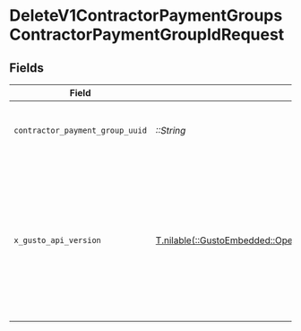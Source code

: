 # DeleteV1ContractorPaymentGroupsContractorPaymentGroupIdRequest


## Fields

| Field                                                                                                                                                                                                                             | Type                                                                                                                                                                                                                              | Required                                                                                                                                                                                                                          | Description                                                                                                                                                                                                                       |
| --------------------------------------------------------------------------------------------------------------------------------------------------------------------------------------------------------------------------------- | --------------------------------------------------------------------------------------------------------------------------------------------------------------------------------------------------------------------------------- | --------------------------------------------------------------------------------------------------------------------------------------------------------------------------------------------------------------------------------- | --------------------------------------------------------------------------------------------------------------------------------------------------------------------------------------------------------------------------------- |
| `contractor_payment_group_uuid`                                                                                                                                                                                                   | *::String*                                                                                                                                                                                                                        | :heavy_check_mark:                                                                                                                                                                                                                | The UUID of the contractor payment group                                                                                                                                                                                          |
| `x_gusto_api_version`                                                                                                                                                                                                             | [T.nilable(::GustoEmbedded::Operations::DeleteV1ContractorPaymentGroupsContractorPaymentGroupIdHeaderXGustoAPIVersion)](../../models/operations/deletev1contractorpaymentgroupscontractorpaymentgroupidheaderxgustoapiversion.md) | :heavy_minus_sign:                                                                                                                                                                                                                | Determines the date-based API version associated with your API call. If none is provided, your application's [minimum API version](https://docs.gusto.com/embedded-payroll/docs/api-versioning#minimum-api-version) is used.      |